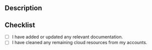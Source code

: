 ## Description

<!-- add description here -->

## Checklist

- [ ] I have added or updated any relevant documentation.
- [ ] I have cleaned any remaining cloud resources from my accounts.
